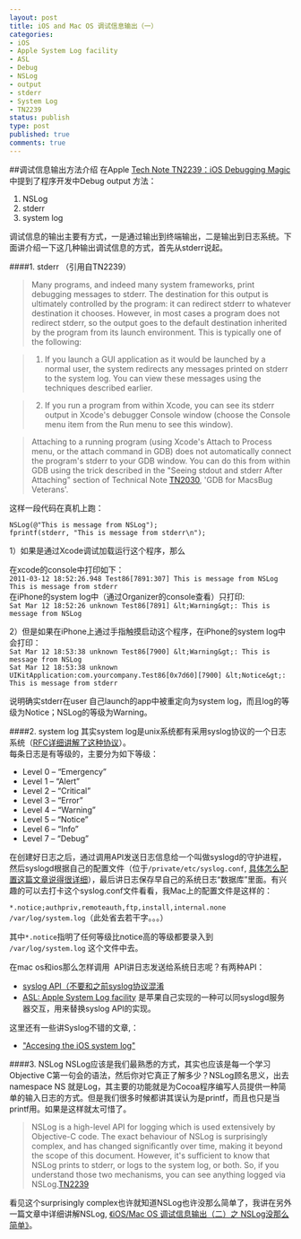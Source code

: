 ```yaml
---
layout: post
title: iOS and Mac OS 调试信息输出（一）
categories:
- iOS
- Apple System Log facility
- ASL
- Debug
- NSLog
- output
- stderr
- System Log
- TN2239
status: publish
type: post
published: true
comments: true
---
```

##调试信息输出方法介绍
在Apple [Tech Note TN2239：iOS Debugging Magic](http://developer.apple.com/library/ios/#technotes/tn2010/tn2239.html)中提到了程序开发中Debug output 方法：

1. NSLog
2. stderr
3. system log

调试信息的输出主要有方式，一是通过输出到终端输出，二是输出到日志系统。下面讲介绍一下这几种输出调试信息的方式，首先从stderr说起。

####1. stderr （引用自TN2239）
> Many programs, and indeed many system frameworks, print debugging messages to stderr. The destination for this output is ultimately controlled by the program: it can redirect stderr to whatever destination it chooses. However, in most cases a program does not redirect stderr, so the output goes to the default destination inherited by the program from its launch environment. This is typically one of the following:  
<!-- More -->
> 1. If you launch a GUI application as it would be launched by a normal user, the system redirects any messages printed on stderr to the system log. You can view these messages using the techniques described earlier.  

> 2. If you run a program from within Xcode, you can see its stderr output in Xcode's debugger Console window (choose the Console menu item from the Run menu to see this window).  

> Attaching to a running program (using Xcode's Attach to Process menu, or the attach command in GDB) does not automatically connect the program's stderr to your GDB window. You can do this from within GDB using the trick described in the "Seeing stdout and stderr After Attaching" section of Technical Note [TN2030](http://developer.apple.com/technotes/tn/tn2030.html), 'GDB for MacsBug Veterans'.

这样一段代码在真机上跑：  

`NSLog(@"This is message from NSLog");`  
`fprintf(stderr, "This is message from stderr\n");`  

1）如果是通过Xcode调试加载运行这个程序，那么  

在xcode的console中打印如下：   
`2011-03-12 18:52:26.948 Test86[7891:307] This is message from NSLog`  
`This is message from stderr`  
在iPhone的system log中（通过Organizer的console查看）只打印:  
`Sat Mar 12 18:52:26 unknown Test86[7891] &lt;Warning&gt;: This is message from NSLog`  

2）但是如果在iPhone上通过手指触摸启动这个程序，在iPhone的system log中会打印：  
`Sat Mar 12 18:53:38 unknown Test86[7900] &lt;Warning&gt;: This is message from NSLog`  
`Sat Mar 12 18:53:38 unknown UIKitApplication:com.yourcompany.Test86[0x7d60][7900] &lt;Notice&gt;: This is message from stderr`

说明确实stderr在user 自己launch的app中被重定向为system log，而且log的等级为Notice；NSLog的等级为Warning。  


####2. system log
其实system log是unix系统都有采用syslog协议的一个日志系统（[RFC详细讲解了这种协议](http://tools.ietf.org/html/rfc5424)）。  
每条日志是有等级的，主要分为如下等级：  

* Level 0 – “Emergency”
* Level 1 – “Alert”
* Level 2 – “Critical”
* Level 3 – “Error”
* Level 4 – “Warning”
* Level 5 – “Notice”
* Level 6 – “Info”
* Level 7 – “Debug”

在创建好日志之后，通过调用API发送日志信息给一个叫做syslogd的守护进程，然后syslogd根据自己的配置文件（位于`/private/etc/syslog.conf`, [具体怎么配置这篇文章说得很详细](http://study.chyangwa.com/IT/AIX/aixcmds5/syslogd.htm)），最后讲日志保存早自己的系统日志“数据库”里面。有兴趣的可以去打卡这个syslog.conf文件看看，我Mac上的配置文件是这样的：

`*.notice;authpriv,remoteauth,ftp,install,internal.none 	/var/log/system.log`（此处省去若干字。。。）

其中`*.notice`指明了任何等级比notice高的等级都要录入到 `/var/log/system.log` 这个文件中去。

在mac os和ios那么怎样调用  API讲日志发送给系统日志呢？有两种API：

* [syslog API（不要和之前syslog协议混淆](https://developer.apple.com/library/ios/#documentation/System/Conceptual/ManPages_iPhoneOS/man3/syslog.3.html#//apple_ref/doc/man/3/syslog)
* [ASL: Apple System Log facility](https://developer.apple.com/library/ios/#documentation/System/Conceptual/ManPages_iPhoneOS/man3/asl.3.html) 是苹果自己实现的一种可以同syslogd服务器交互，用来替换syslog API的实现。

这里还有一些讲Syslog不错的文章,：

* ["Accesing the iOS system log"](http://www.cocoanetics.com/2011/03/accessing-the-ios-system-log/)  


####3. NSLog
NSLog应该是我们最熟悉的方式，其实也应该是每一个学习Objective C第一句会的语法，然后你对它真正了解多少？NSLog顾名思义，出去namespace NS 就是Log，其主要的功能就是为Cocoa程序编写人员提供一种简单的输入日志的方式。但是我们很多时候都讲其误认为是printf，而且也只是当printf用。如果是这样就太可惜了。

> NSLog is a high-level API for logging which is used extensively by Objective-C code. The exact behaviour of NSLog is surprisingly complex, and has changed significantly over time, making it beyond the scope of this document. However, it's sufficient to know that NSLog prints to stderr, or logs to the system log, or both. So, if you understand those two mechanisms, you can see anything logged via NSLog.[TN2239](http://developer.apple.com/library/ios/#technotes/tn2010/tn2239.html)

看见这个surprisingly complex也许就知道NSLog也许没那么简单了，我讲在另外一篇文章中详细讲解NSLog, [《iOS/Mac OS 调试信息输出（二）之 NSLog没那么简单》](http://vagase.github.com/2011/03/13/ios-osx-log-sys-in-deep-part2/)。
